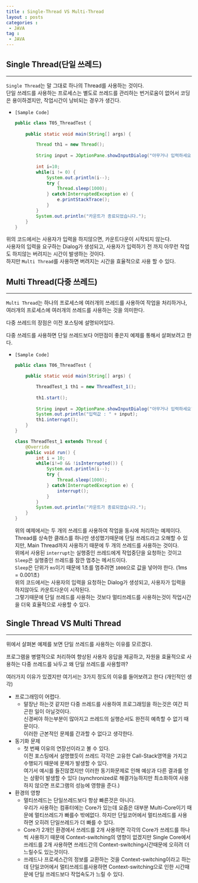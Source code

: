```yaml
---
title : Single-Thread VS Multi-Thread
layout : posts
categories :
 - JAVA
tag :
 - JAVA
---
```


## __Single Thread(단일 쓰레드)__
---
`Single Thread`는 말 그대로 하나의 Thread를 사용하는 것이다.<br>
단일 쓰레드를 사용하는 프로세스는 별도로 쓰레드를 관리하는 번거로움이 없어서 코딩은 용이하겠지만, 작업시간이 낭비되는 경우가 생긴다.

- `[Sample Code]`

    ```java
    public class T05_ThreadTest {
    	
    	public static void main(String[] args) {

    		Thread th1 = new Thread();
    		
    		String input = JOptionPane.showInputDialog("아무거나 입력하세요.");
    		
    		int i=10;
    		while(i != 0) {
    			System.out.println(i--);
    			try {
    				Thread.sleep(1000);
    			} catch(InterruptedException e) {
    				e.printStackTrace();
    			}
    		}
    		System.out.println("카운트가 종료되었습니다.");
    	}
    }
    ```

위의 코드에서는 사용자가 입력을 하지않으면, 카운트다운이 시작되지 않는다.<br>
사용자의 입력을 요구하는 Dialog가 생성되고, 사용자가 입력하기 전 까지 아무런 작업도 하지않는 버려지는 시간이 발생하는 것이다.<br>
하지만 `Multi Thread`를 사용하면 버려지는 시간을 효율적으로 사용 할 수 있다.

## __Multi Thread(다중 쓰레드)__
---
`Multi Thread`는 하나의 프로세스에 여러개의 쓰레드를 사용하여 작업을 처리하거나, 여러개의 프로세스에 여러개의 쓰레드를 사용하는 것을 의미한다.

다중 쓰레드의 장점은 이전 포스팅에 설명되어있다.

다중 쓰레드를 사용하면 단일 쓰레드보다 어떤점이 좋은지 예제를 통해서 살펴보려고 한다.

- `[Sample Code]`

    ```java
    public class T06_ThreadTest {

    	public static void main(String[] args) {

    		ThreadTest_1 th1 = new ThreadTest_1();
    		
    		th1.start();
    		
    		String input = JOptionPane.showInputDialog("아무거나 입력하세요");
    		System.out.println("입력값 : " + input);
    		th1.interrupt();
    	}
    }

    class ThreadTest_1 extends Thread {
    	@Override
    	public void run() {
    		int i = 10;
    		while(i!=0 && !isInterrupted()) {
    			System.out.println(i--);
    			try {
    				Thread.sleep(1000); 			
    			} catch(InterruptedException e) {
    				interrupt();
    			}
    		}
    		System.out.println("카운트가 종료되었습니다.");
    	}
    }
    ```

    위의 예제에서는 두 개의 쓰레드를 사용하여 작업을 동시에 처리하는 예제이다.<br>
    Thread를 상속한 클래스를 하나만 생성했기때문에 단일 쓰레드라고 오해할 수 있지만, Main Thread까지 사용하기 때문에 두 개의 쓰레드를 사용하는 것이다.<br>
    위에서 사용된 `interrupt`는 실행중인 쓰레드에게 작업중단을 요청하는 것이고 `Sleep`은 실행중인 쓰레드를 잠깐 멈추는 메서드이다.<br>
    `Sleep`은 단위가 `ms`이기 때문에 1초를 멈추려면 `1000`으로 값을 넣어야 한다. (1ms = 0.001초)
	<br>위의 코드에서는 사용자의 입력을 요청하는 Dialog가 생성되고, 사용자가 입력을 하지않아도 카운트다운이 시작된다.<br>
    그렇기때문에 단일 쓰레드를 사용하는 것보다 멀티쓰레드를 사용하는것이 작업시간을 더욱 효율적으로 사용할 수 있다.

## __Single Thread VS Multi Thread__
---
위에서 살펴본 예제를 보면 단일 쓰레드를 사용하는 이유를 모르겠다.

프로그램을 병렬적으로 처리하여 향상된 사용자 응답을 제공하고, 자원을 효율적으로 사용하는 다중 쓰레드를 놔두고 왜 단일 쓰레드를 사용할까?

여러가지 이유가 있겠지만 여기서는 3가지 정도의 이유를 들어보려고 한다 (개인적인 생각)

- 프로그래밍이 어렵다.
    - 말장난 하는것 같지만 다중 쓰레드를 사용하여 프로그래밍을 하는것은 여간 피곤한 일이 아닐것이다.<br>신경써야 하는부분이 많아지고 쓰레드의 실행순서도 완전히 예측할 수 없기 때문이다.<br> 이러한 근본적인 문제를 간과할 수 없다고 생각한다.
- 동기화 문제
    - 첫 번째 이유의 연장선이라고 볼 수 있다.<br> 이전 포스팅에서 설명했듯이 쓰레드 각각은 고유한 Call-Stack영역을 가지고 수행되기 때문에 문제가 발생할 수 있다.<br> 여기서 예시를 들진않겠지만 이러한 동기화문제로 인해 예상과 다른 결과를 얻는 상황이 발생할 수 있다 (synchronized로 해결가능하지만 최소화하여 사용하지 않으면 프로그램의 성능에 영향을 준다.)
- 환경의 영향
    - 멀티쓰레드는 단일쓰레드보다 항상 빠른것은 아니다.<br>우리가 사용하는 컴퓨터에는 Core가 있는데 요즘은 대부분 Multi-Core이기 때문에 멀티쓰레드가 빠를수 밖에없다. 하지만 단일코어에서 멀티쓰레드를 사용하면 오히려 단일쓰레드가 더 빠를 수 있다.
	- Core가 2개인 환경에서 쓰레드를 2개 사용하면 각각의 Core가 쓰레드를 하나씩 사용하기 때문에 Context-switching의 영향이 없겠지만 Single Core에서 쓰레드를 2개 사용하면 쓰레드간의 Context-switching시간때문에 오히려 더 느릴수도 있는것이다.
    - 쓰레드나 프로세스간의 정보를 교환하는 것을 Context-switching이라고 하는데 단일코어에서 멀티쓰레드를사용하면 Context-switching으로 인한 시간때문에 단일 쓰레드보다 작업속도가 느릴 수 있다.